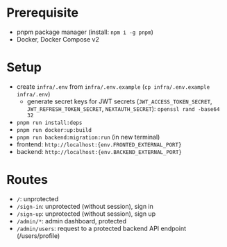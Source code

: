 # Prerequisite

- pnpm package manager (install: `npm i -g pnpm`)
- Docker, Docker Compose v2

# Setup

- create `infra/.env` from `infra/.env.example` (`cp infra/.env.example infra/.env`)
  - generate secret keys for JWT secrets (`JWT_ACCESS_TOKEN_SECRET`, `JWT_REFRESH_TOKEN_SECRET`, `NEXTAUTH_SECRET`): `openssl rand -base64 32`
- `pnpm run install:deps`
- `pnpm run docker:up:build`
- `pnpm run backend:migration:run` (in new terminal)
- frontend: `http://localhost:{env.FRONTED_EXTERNAL_PORT}`
- backend: `http://localhost:{env.BACKEND_EXTERNAL_PORT}`

# Routes

- `/`: unprotected
- `/sign-in`: unprotected (without session), sign in
- `/sign-up`: unprotected (without session), sign up
- `/admin/*`: admin dashboard, protected
- `/admin/users`: request to a protected backend API endpoint (/users/profile)